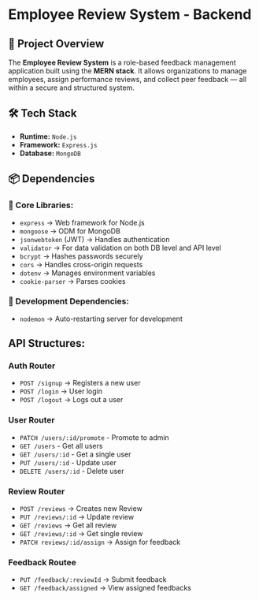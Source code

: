 # Employee Review System - Backend

## 📌 Project Overview

The **Employee Review System** is a role-based feedback management application built using the **MERN stack**. It allows organizations to manage employees, assign performance reviews, and collect peer feedback — all within a secure and structured system.

## 🛠️ Tech Stack

- **Runtime:** `Node.js`
- **Framework:** `Express.js`
- **Database:** `MongoDB`

## 📦 Dependencies

### 🔹 Core Libraries:

- `express` → Web framework for Node.js
- `mongoose` → ODM for MongoDB
- `jsonwebtoken` (JWT) → Handles authentication
- `validator` → For data validation on both DB level and API level
- `bcrypt` → Hashes passwords securely
- `cors` → Handles cross-origin requests
- `dotenv` → Manages environment variables
- `cookie-parser` → Parses cookies

### 🔹 Development Dependencies:

- `nodemon` → Auto-restarting server for development

## API Structures:

### Auth Router

- `POST /signup` → Registers a new user
- `POST /login` → User login
- `POST /logout` → Logs out a user

### User Router

- `PATCH /users/:id/promote` - Promote to admin
- `GET /users` - Get all users
- `GET /users/:id` - Get a single user
- `PUT /users/:id` - Update user
- `DELETE /users/:id` - Delete user

### Review Router

- `POST /reviews` → Creates new Review
- `PUT /reviews/:id` → Update review
- `GET /reviews` → Get all review
- `GET /reviews/:id` → Get single review
- `PATCH reviews/:id/assign` → Assign for feedback

### Feedback Routee

- `PUT /feedback/:reviewId` → Submit feedback
- `GET /feedback/assigned` → View assigned feedbacks

